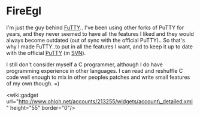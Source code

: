 # FireEgl #

I'm just the guy behind [FuTTY](http://code.google.com/p/futty/).. I've been using other forks of PuTTY for years, and they never seemed to have all the features I liked and they would always become outdated (out of sync with the official PuTTY).. So that's why I made FuTTY..to put in all the features I want, and to keep it up to date with the official [PuTTY](http://www.chiark.greenend.org.uk/~sgtatham/putty/) (in [SVN](http://svn.tartarus.org/sgt/putty/)).

I still don't consider myself a C programmer, although I do have programming experience in other languages.  I can read and reshuffle C code well enough to mix in other peoples patches and write small features of my own though. =)

&lt;wiki:gadget url="http://www.ohloh.net/accounts/213255/widgets/account\_detailed.xml" height="55" border="0"/&gt;